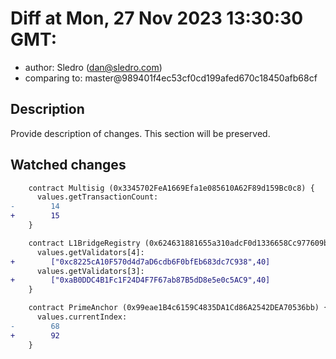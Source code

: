 # Diff at Mon, 27 Nov 2023 13:30:30 GMT:

- author: Sledro (<dan@sledro.com>)
- comparing to: master@989401f4ec53cf0cd199afed670c18450afb68cf

## Description

Provide description of changes. This section will be preserved.

## Watched changes

```diff
    contract Multisig (0x3345702FeA1669Efa1e085610A62F89d159Bc0c8) {
      values.getTransactionCount:
-        14
+        15
    }
```

```diff
    contract L1BridgeRegistry (0x624631881655a310adcF0d1336658Cc977609b72) {
      values.getValidators[4]:
+        ["0xc8225cA10F570d4d7aD6cdb6F0bfEb683dc7C938",40]
      values.getValidators[3]:
+        ["0xaB0DDC4B1Fc1F24D4F7F67ab87B5dD8e5e0c5AC9",40]
    }
```

```diff
    contract PrimeAnchor (0x99eae1B4c6159C4835DA1Cd86A2542DEA70536bb) {
      values.currentIndex:
-        68
+        92
    }
```

